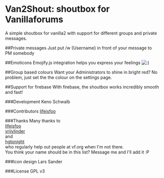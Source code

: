 # Van2Shout: shoutbox for Vanillaforums
A simple shoutbox for vanilla2 with support for different groups and private messages.

##Private messages
Just put /w {Username} in front of your message to PM somebody

##Emoticons
Emojify.js integration helps you express your feelings ![:)](https://dl.dropboxusercontent.com/s/ffkwgw4rpj5e0z8/smiley_small.png?dl=1&token_hash=AAEEuI39HG62pTmpaSyWV6Cp9ynWbzKQZqJU_2x19CfB-g)

##Group based colours
Want your Administrators to shine in bright red?
No problem, just set the the colour on the settings page.

##Support for firebase
With firebase, the shoutbox works incredibly smooth and fast!

###Development
Keno Schwalb

###Contributors
[lifeisfoo](http://vanillaforums.org/profile/43188/lifeisfoo)

###Thanks
Many thanks to   
[lifeisfoo](http://vanillaforums.org/profile/43188/lifeisfoo)   
[vrijvlinder](http://vanillaforums.org/profile/40152/vrijvlinder)   
and   
[hgtonight](http://vanillaforums.org/profile/38268/hgtonight)   
who regularly help out people at vf.org when I'm not there.   
You think your name should be in this list? Message me and I'll add it :P

###Icon design
Lars Sander

###License
GPL v3
